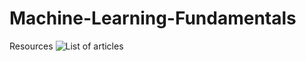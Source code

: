 # Machine-Learning-Fundamentals
Resources
![List of articles](https://i.am.ai/roadmap/#machine-learning-roadmap)
